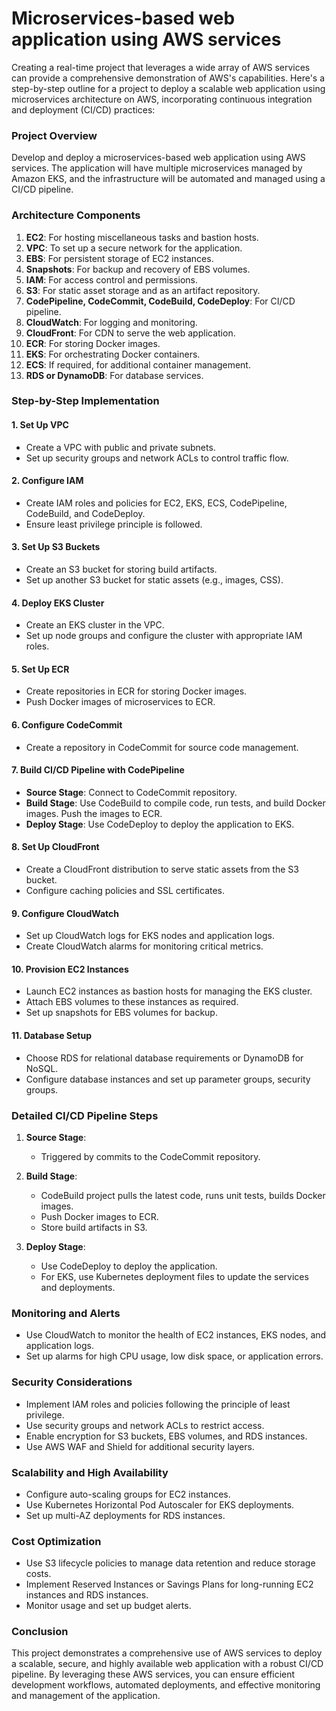 <h1>Microservices-based web application using AWS services</h1>

Creating a real-time project that leverages a wide array of AWS services can provide a comprehensive demonstration of AWS's capabilities. Here's a step-by-step outline for a project to deploy a scalable web application using microservices architecture on AWS, incorporating continuous integration and deployment (CI/CD) practices:

### Project Overview

Develop and deploy a microservices-based web application using AWS services. The application will have multiple microservices managed by Amazon EKS, and the infrastructure will be automated and managed using a CI/CD pipeline.

### Architecture Components
1. **EC2**: For hosting miscellaneous tasks and bastion hosts.
2. **VPC**: To set up a secure network for the application.
3. **EBS**: For persistent storage of EC2 instances.
4. **Snapshots**: For backup and recovery of EBS volumes.
5. **IAM**: For access control and permissions.
6. **S3**: For static asset storage and as an artifact repository.
7. **CodePipeline, CodeCommit, CodeBuild, CodeDeploy**: For CI/CD pipeline.
8. **CloudWatch**: For logging and monitoring.
9. **CloudFront**: For CDN to serve the web application.
10. **ECR**: For storing Docker images.
11. **EKS**: For orchestrating Docker containers.
12. **ECS**: If required, for additional container management.
13. **RDS or DynamoDB**: For database services.

### Step-by-Step Implementation

#### 1. Set Up VPC
- Create a VPC with public and private subnets.
- Set up security groups and network ACLs to control traffic flow.

#### 2. Configure IAM
- Create IAM roles and policies for EC2, EKS, ECS, CodePipeline, CodeBuild, and CodeDeploy.
- Ensure least privilege principle is followed.

#### 3. Set Up S3 Buckets
- Create an S3 bucket for storing build artifacts.
- Set up another S3 bucket for static assets (e.g., images, CSS).

#### 4. Deploy EKS Cluster
- Create an EKS cluster in the VPC.
- Set up node groups and configure the cluster with appropriate IAM roles.

#### 5. Set Up ECR
- Create repositories in ECR for storing Docker images.
- Push Docker images of microservices to ECR.

#### 6. Configure CodeCommit
- Create a repository in CodeCommit for source code management.

#### 7. Build CI/CD Pipeline with CodePipeline
- **Source Stage**: Connect to CodeCommit repository.
- **Build Stage**: Use CodeBuild to compile code, run tests, and build Docker images. Push the images to ECR.
- **Deploy Stage**: Use CodeDeploy to deploy the application to EKS.

#### 8. Set Up CloudFront
- Create a CloudFront distribution to serve static assets from the S3 bucket.
- Configure caching policies and SSL certificates.

#### 9. Configure CloudWatch
- Set up CloudWatch logs for EKS nodes and application logs.
- Create CloudWatch alarms for monitoring critical metrics.

#### 10. Provision EC2 Instances
- Launch EC2 instances as bastion hosts for managing the EKS cluster.
- Attach EBS volumes to these instances as required.
- Set up snapshots for EBS volumes for backup.

#### 11. Database Setup
- Choose RDS for relational database requirements or DynamoDB for NoSQL.
- Configure database instances and set up parameter groups, security groups.

### Detailed CI/CD Pipeline Steps
1. **Source Stage**:
   - Triggered by commits to the CodeCommit repository.

2. **Build Stage**:
   - CodeBuild project pulls the latest code, runs unit tests, builds Docker images.
   - Push Docker images to ECR.
   - Store build artifacts in S3.

3. **Deploy Stage**:
   - Use CodeDeploy to deploy the application.
   - For EKS, use Kubernetes deployment files to update the services and deployments.

### Monitoring and Alerts
- Use CloudWatch to monitor the health of EC2 instances, EKS nodes, and application logs.
- Set up alarms for high CPU usage, low disk space, or application errors.

### Security Considerations
- Implement IAM roles and policies following the principle of least privilege.
- Use security groups and network ACLs to restrict access.
- Enable encryption for S3 buckets, EBS volumes, and RDS instances.
- Use AWS WAF and Shield for additional security layers.

### Scalability and High Availability
- Configure auto-scaling groups for EC2 instances.
- Use Kubernetes Horizontal Pod Autoscaler for EKS deployments.
- Set up multi-AZ deployments for RDS instances.

### Cost Optimization
- Use S3 lifecycle policies to manage data retention and reduce storage costs.
- Implement Reserved Instances or Savings Plans for long-running EC2 instances and RDS instances.
- Monitor usage and set up budget alerts.

### Conclusion
This project demonstrates a comprehensive use of AWS services to deploy a scalable, secure, and highly available web application with a robust CI/CD pipeline. 
By leveraging these AWS services, you can ensure efficient development workflows, automated deployments, and effective monitoring and management of the application.
